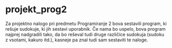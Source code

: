 # projekt_prog2
Za projektno nalogo pri predmetu Programiranje 2 bova sestavili program, ki rešuje sudokuje, ki jih sestavi uporabnik. 
Če nama bo uspelo, bova program najprej nadgradili tako, da bo reševal tudi druge različice sudokuja (sudoku z vsotami, kakuro itd.), kasneje pa znal tudi sam sestaviti te naloge.
